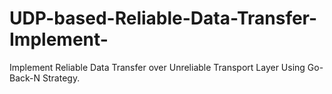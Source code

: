 # UDP-based-Reliable-Data-Transfer-Implement-
Implement Reliable Data Transfer over Unreliable Transport Layer Using Go-Back-N Strategy.
